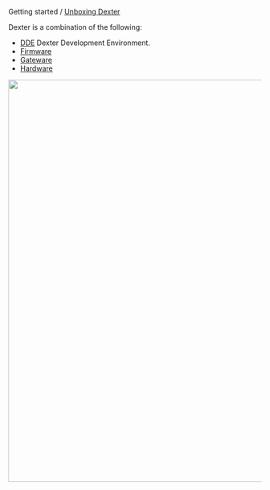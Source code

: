 Getting started / [Unboxing Dexter](Dexter-Setup)

Dexter is a combination of the following:

* [DDE](DDE) Dexter Development Environment.
* [Firmware](Firmware) 
* [Gateware](Gateware)
* [Hardware](Hardware)

<a href="http://techref.massmind.org/images/member/jmn-efp-786/DexterControl.html"><img src="http://techref.massmind.org/images/member/jmn-efp-786/HD_ControlSystem_20201015.svg" height="800" width="1584" align="top"></a>
